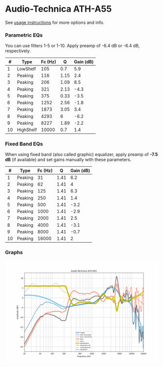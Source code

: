 # Audio-Technica ATH-A55
See [usage instructions](https://github.com/jaakkopasanen/AutoEq#usage) for more options and info.

### Parametric EQs
You can use filters 1-5 or 1-10. Apply preamp of -6.4 dB or -6.4 dB, respectively.

|   # | Type      |   Fc (Hz) |    Q |   Gain (dB) |
|-----|-----------|-----------|------|-------------|
|   1 | LowShelf  |       105 | 0.7  |         5.9 |
|   2 | Peaking   |       116 | 1.15 |         2.4 |
|   3 | Peaking   |       206 | 1.09 |         8.5 |
|   4 | Peaking   |       321 | 2.13 |        -4.3 |
|   5 | Peaking   |       375 | 0.33 |        -3.5 |
|   6 | Peaking   |      1252 | 2.56 |        -1.8 |
|   7 | Peaking   |      1873 | 3.05 |         3.4 |
|   8 | Peaking   |      4293 | 6    |        -6.2 |
|   9 | Peaking   |      8227 | 1.89 |        -2.2 |
|  10 | HighShelf |     10000 | 0.7  |         1.4 |

### Fixed Band EQs
When using fixed band (also called graphic) equalizer, apply preamp of **-7.5 dB** (if available) and set gains manually with these parameters.

|   # | Type    |   Fc (Hz) |    Q |   Gain (dB) |
|-----|---------|-----------|------|-------------|
|   1 | Peaking |        31 | 1.41 |         6.2 |
|   2 | Peaking |        62 | 1.41 |         4   |
|   3 | Peaking |       125 | 1.41 |         6.3 |
|   4 | Peaking |       250 | 1.41 |         1.4 |
|   5 | Peaking |       500 | 1.41 |        -3.2 |
|   6 | Peaking |      1000 | 1.41 |        -2.9 |
|   7 | Peaking |      2000 | 1.41 |         2.5 |
|   8 | Peaking |      4000 | 1.41 |        -3.1 |
|   9 | Peaking |      8000 | 1.41 |        -0.7 |
|  10 | Peaking |     16000 | 1.41 |         2   |

### Graphs
![](./Audio-Technica%20ATH-A55.png)
